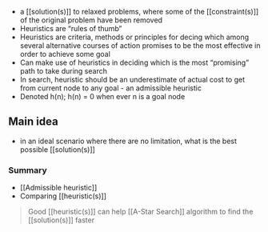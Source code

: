 - a [[solution(s)]] to relaxed problems, where some of the [[constraint(s)]] of the original problem have been removed
- Heuristics are “rules of thumb”
- Heuristics are criteria, methods or principles for decing which among several alternative courses of action promises to be the most effective in order to achieve some goal
- Can make use of heuristics in deciding which is the most “promising” path to take during search
- In search, heuristic should be an underestimate of actual cost to get from current node to any goal - an admissible heuristic
- Denoted h(n); h(n) = 0 when ever n is a goal node

## Main idea
- in an ideal scenario where there are no limitation, what is the best possible [[solution(s)]]

### Summary
- [[Admissible heuristic]]
- Comparing [[heuristic(s)]]
> Good [[heuristic(s)]] can help [[A-Star Search]] algorithm to find the [[solution(s)]] faster